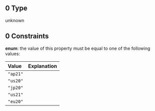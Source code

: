 ## 0 Type

unknown

## 0 Constraints

**enum**: the value of this property must be equal to one of the following values:

| Value    | Explanation |
| :------- | :---------- |
| `"ap21"` |             |
| `"us20"` |             |
| `"jp20"` |             |
| `"us21"` |             |
| `"eu20"` |             |
